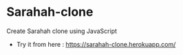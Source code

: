 # Sarahah-clone
Create Sarahah clone using JavaScript <br>
- Try it from here : https://sarahah-clone.herokuapp.com/
